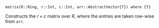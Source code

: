 ```
matrix(R::Ring, r::Int, c::Int, arr::AbstractVector{T}) where {T}
```

Constructs the $r \times c$ matrix over $R$, where the entries are taken row-wise from `arr`.
